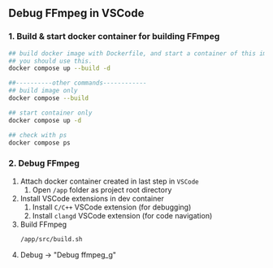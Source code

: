 ## Debug FFmpeg in VSCode

### 1. Build & start docker container for building FFmpeg

```bash
## build docker image with Dockerfile, and start a container of this image
## you should use this.
docker compose up --build -d

##----------other commands------------
## build image only
docker compose --build

## start container only
docker compose up -d

## check with ps
docker compose ps
```
### 2. Debug FFmpeg

1. Attach docker container created in last step in `VSCode`
   1. Open `/app` folder as project root directory
2. Install VSCode extensions in dev container
   1. Install `C/C++` VSCode extension (for debugging)
   2. Install `clangd` VSCode extension (for code navigation)
3. Build FFmpeg
    ```bash
    /app/src/build.sh
   ```
4. Debug -> "Debug ffmpeg_g"
